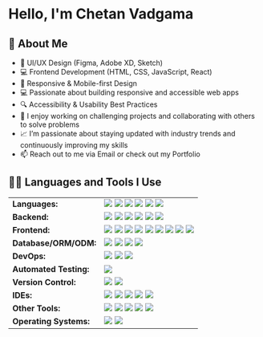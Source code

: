 # Hello, I'm Chetan Vadgama

## 🧠 About Me
- 🎨 UI/UX Design (Figma, Adobe XD, Sketch)
- 💻 Frontend Development (HTML, CSS, JavaScript, React)
- 📱 Responsive & Mobile-first Design
- 💻 Passionate about building responsive and accessible web apps
- 🔍 Accessibility & Usability Best Practices
- 🚀 I enjoy working on challenging projects and collaborating with others to solve problems
- 📈 I’m passionate about staying updated with industry trends and continuously improving my skills
- 📫 Reach out to me via Email or check out my Portfolio


## 👨‍💻 Languages and Tools I Use

<table>
  <tr>
    <td><b>Languages:</b></td>
    <td>
      <img src="https://img.shields.io/badge/JavaScript-F7DF1E?logo=javascript&logoColor=black" />
      <img src="https://img.shields.io/badge/TypeScript-3178C6?logo=typescript&logoColor=white" />
      <img src="https://img.shields.io/badge/Java-007396?logo=java&logoColor=white" />
      <img src="https://img.shields.io/badge/Python-3776AB?logo=python&logoColor=white" />
      <img src="https://img.shields.io/badge/PHP-777BB4?logo=php&logoColor=white" />
      <img src="https://img.shields.io/badge/Dart-0175C2?logo=dart&logoColor=white" />
    </td>
  </tr>
  <tr>
    <td><b>Backend:</b></td>
    <td>
      <img src="https://img.shields.io/badge/Node.js-339933?logo=nodedotjs&logoColor=white" />
      <img src="https://img.shields.io/badge/Express.js-000000?logo=express&logoColor=white" />
      <img src="https://img.shields.io/badge/FastAPI-009688?logo=fastapi&logoColor=white" />
      <img src="https://img.shields.io/badge/Flask-000000?logo=flask&logoColor=white" />
      <img src="https://img.shields.io/badge/Django-092E20?logo=django&logoColor=white" />
      <img src="https://img.shields.io/badge/PHP-777BB4?logo=php&logoColor=white" />
    </td>
  </tr>
  <tr>
    <td><b>Frontend:</b></td>
    <td>
      <img src="https://img.shields.io/badge/React-61DAFB?logo=react&logoColor=black" />
      <img src="https://img.shields.io/badge/Next.js-000000?logo=nextdotjs&logoColor=white" />
      <img src="https://img.shields.io/badge/Tailwind CSS-06B6D4?logo=tailwindcss&logoColor=white" />
      <img src="https://img.shields.io/badge/Bootstrap-7952B3?logo=bootstrap&logoColor=white" />
      <img src="https://img.shields.io/badge/Material UI-007FFF?logo=mui&logoColor=white" />
      <img src="https://img.shields.io/badge/Redux-764ABC?logo=redux&logoColor=white" />
      <img src="https://img.shields.io/badge/GraphQL-E10098?logo=graphql&logoColor=white" />
      <img src="https://img.shields.io/badge/HTML5-E34F26?logo=html5&logoColor=white" />
      <img src="https://img.shields.io/badge/CSS3-1572B6?logo=css3&logoColor=white" />
    </td>
  </tr>
  <tr>
    <td><b>Database/ORM/ODM:</b></td>
    <td>
      <img src="https://img.shields.io/badge/MongoDB-47A248?logo=mongodb&logoColor=white" />
      <img src="https://img.shields.io/badge/PostgreSQL-4169E1?logo=postgresql&logoColor=white" />
      <img src="https://img.shields.io/badge/SQLite-003B57?logo=sqlite&logoColor=white" />
      <img src="https://img.shields.io/badge/Prisma-2D3748?logo=prisma&logoColor=white" />
    </td>
  </tr>
  <tr>
    <td><b>DevOps:</b></td>
    <td>
      <img src="https://img.shields.io/badge/Docker-2496ED?logo=docker&logoColor=white" />
      <img src="https://img.shields.io/badge/Vercel-000000?logo=vercel&logoColor=white" />
      <img src="https://img.shields.io/badge/Render-46E3B7?logo=render&logoColor=black" />
    </td>
  </tr>
  <tr>
    <td><b>Automated Testing:</b></td>
    <td>
      <img src="https://img.shields.io/badge/Jest-C21325?logo=jest&logoColor=white" />
    </td>
  </tr>
  <tr>
    <td><b>Version Control:</b></td>
    <td>
      <img src="https://img.shields.io/badge/Git-F05032?logo=git&logoColor=white" />
      <img src="https://img.shields.io/badge/GitHub-181717?logo=github&logoColor=white" />
    </td>
  </tr>
  <tr>
    <td><b>IDEs:</b></td>
    <td>
      <img src="https://img.shields.io/badge/VS Code-007ACC?logo=visualstudiocode&logoColor=white" />
      <img src="https://img.shields.io/badge/PyCharm-000000?logo=pycharm&logoColor=white" />
      <img src="https://img.shields.io/badge/WebStorm-000000?logo=webstorm&logoColor=white" />
      <img src="https://img.shields.io/badge/Visual Studio-5C2D91?logo=visualstudio&logoColor=white" />
      <img src="https://img.shields.io/badge/Postman-FF6C37?logo=postman&logoColor=white" />
    </td>
  </tr>
  <tr>
    <td><b>Other Tools:</b></td>
    <td>
      <img src="https://img.shields.io/badge/WordPress-21759B?logo=wordpress&logoColor=white" />
      <img src="https://img.shields.io/badge/Figma-F24E1E?logo=figma&logoColor=white" />
      <img src="https://img.shields.io/badge/Firebase-FFCA28?logo=firebase&logoColor=black" />
      <img src="https://img.shields.io/badge/npm-CB3837?logo=npm&logoColor=white" />
      <img src="https://img.shields.io/badge/Android-3DDC84?logo=android&logoColor=white" />
    </td>
  </tr>
  <tr>
    <td><b>Operating Systems:</b></td>
    <td>
      <img src="https://img.shields.io/badge/Windows-0078D6?logo=windows&logoColor=white" />
      <img src="https://img.shields.io/badge/Linux-FCC624?logo=linux&logoColor=black" />
    </td>
  </tr>
</table>

